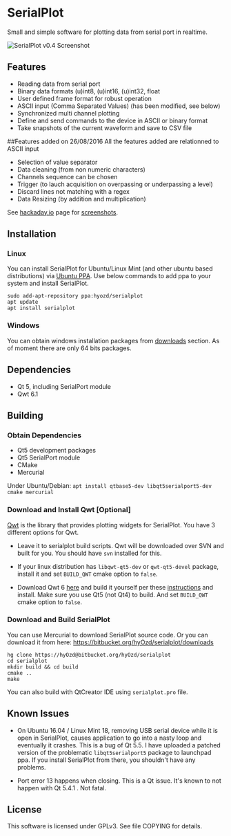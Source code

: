 # SerialPlot

Small and simple software for plotting data from serial port in realtime.

![SerialPlot v0.4 Screenshot](http://i.imgur.com/Wb53LRt.png)

## Features
* Reading data from serial port
* Binary data formats (u)int8, (u)int16, (u)int32, float
* User defined frame format for robust operation
* ASCII input (Comma Separated Values) (has been modified, see below)
* Synchronized multi channel plotting
* Define and send commands to the device in ASCII or binary format
* Take snapshots of the current waveform and save to CSV file

##Features added on 26/08/2016
All the features added are relationned to ASCII input
* Selection of value separator 
* Data cleaning (from non numeric characters)
* Channels sequence can be chosen
* Trigger (to lauch acquisition on overpassing or underpassing a level)
* Discard lines not matching with a regex
* Data Resizing (by addition and multiplication)

See
[hackaday.io](https://hackaday.io/project/5334-serialplot-realtime-plotting-software)
page for [screenshots](https://hackaday.io/project/5334/gallery).

## Installation

### Linux

You can install SerialPlot for Ubuntu/Linux Mint (and other ubuntu based
distributions) via
[Ubuntu PPA](https://launchpad.net/~hyozd/+archive/ubuntu/serialplot). Use
below commands to add ppa to your system and install SerialPlot.

    sudo add-apt-repository ppa:hyozd/serialplot
    apt update
    apt install serialplot

### Windows

You can obtain windows installation packages from
[downloads](https://bitbucket.org/hyOzd/serialplot/downloads)
section. As of moment there are only 64 bits packages.

## Dependencies
- Qt 5, including SerialPort module
- Qwt 6.1

## Building

### Obtain Dependencies

- Qt5 development packages
- Qt5 SerialPort module
- CMake
- Mercurial

Under Ubuntu/Debian:
```apt install qtbase5-dev libqt5serialport5-dev cmake mercurial```

### Download and Install Qwt [Optional]

[Qwt](http://qwt.sourceforge.net) is the library that provides
plotting widgets for SerialPlot. You have 3 different options for Qwt.

* Leave it to serialplot build scripts. Qwt will be downloaded over
  SVN and built for you. You should have `svn` installed for this.

* If your linux distribution has `libqwt-qt5-dev` or `qwt-qt5-devel`
  package, install it and set `BUILD_QWT` cmake option to `false`.

* Download Qwt 6 [here](http://sourceforge.net/projects/qwt/files/)
  and build it yourself per these
  [instructions](http://qwt.sourceforge.net/qwtinstall.html#qwtinstall-unix)
  and install. Make sure you use Qt5 (not Qt4) to build. And set
  `BUILD_QWT` cmake option to `false`.

### Download and Build SerialPlot

You can use Mercurial to download SerialPlot source code. Or you can
download it from here:
https://bitbucket.org/hyOzd/serialplot/downloads

    hg clone https://hyOzd@bitbucket.org/hyOzd/serialplot
    cd serialplot
    mkdir build && cd build
    cmake ..
    make

You can also build with QtCreator IDE using `serialplot.pro` file.

## Known Issues
- On Ubuntu 16.04 / Linux Mint 18, removing USB serial device while it
  is open in SerialPlot, causes application to go into a nasty loop
  and eventually it crashes. This is a bug of Qt 5.5. I have uploaded
  a patched version of the problematic `libqt5serialport5` package to
  launchpad ppa. If you install SerialPlot from there, you shouldn't
  have any problems.

- Port error 13 happens when closing. This is a Qt issue. It's known
  to not happen with Qt 5.4.1 . Not fatal.

## License
This software is licensed under GPLv3. See file COPYING for details.
